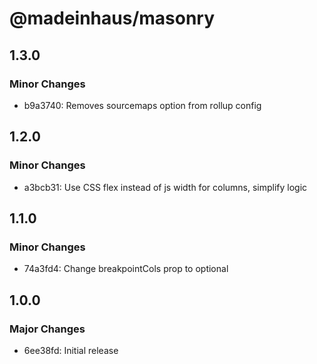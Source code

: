 # @madeinhaus/masonry

## 1.3.0

### Minor Changes

- b9a3740: Removes sourcemaps option from rollup config

## 1.2.0

### Minor Changes

- a3bcb31: Use CSS flex instead of js width for columns, simplify logic

## 1.1.0

### Minor Changes

- 74a3fd4: Change breakpointCols prop to optional

## 1.0.0

### Major Changes

- 6ee38fd: Initial release
